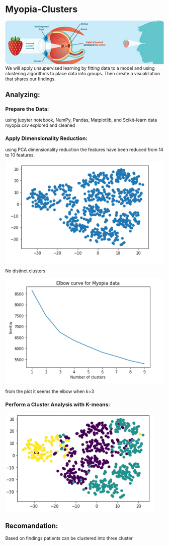 # Myopia-Clusters
![](Images/myopic.png)
We will apply unsupervised learning by fitting data to a model and using clustering algorithms to place data into groups. Then create a visualization that shares our findings.


## Analyzing: 


### Prepare the Data:
using jupyter notebook, NumPy, Pandas, Matplotlib, and Scikit-learn
data myopia.csv explored and cleaned 


### Apply Dimensionality Reduction:

using PCA dimensionality reduction the features have been reduced from 14 to 10 features.

![](Images/tsne_scatter.png)

No distinct clusters

![](Images/elbow_curve.png)

from the plot it seems the elbow when k=3

### Perform a Cluster Analysis with K-means:

![](Images/KMeans_scatter.png)

## Recomandation:
Based on findings patients can be clustered into  three cluster
 
 

